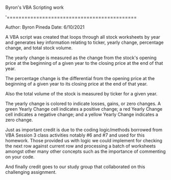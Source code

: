 Byron's VBA Scripting work

'============================================

 Author: Byron Pineda
 Date: 6/10/2021


A VBA script was created that loops through all stock worksheets by year and generates key information 
relating to ticker, yearly change, percentage change, and total stock volume.

The yearly change is measured as the change from the stock's opening price at the beginning of a given year 
to the closing price at the end of that year.

The percentage change is the differential from the opening price at the beginning of a given year to its 
closing price at the end of that year.

Also the total volume of the stock is measured by ticker for a given year.

The yearly change is colored to indicate losses, gains, or zero changes. A green Yearly Change cell 
indicates a positive change; a red Yearly Change cell indicates a negative change; and a yellow Yearly Change
indicates a zero change.

 Just as important credit is due to the coding logic/methods borrowed from VBA Session 3 class activities 
 notably #6 and #7 and used for this homework.  Those provided us with logic we could implement
 for checking the next row against current row and processing a batch of worksheets amongst other many 
 other concepts such as the importance of commenting on your code.

 And finally credit goes to our study group that collaborated on this challenging assignment.

